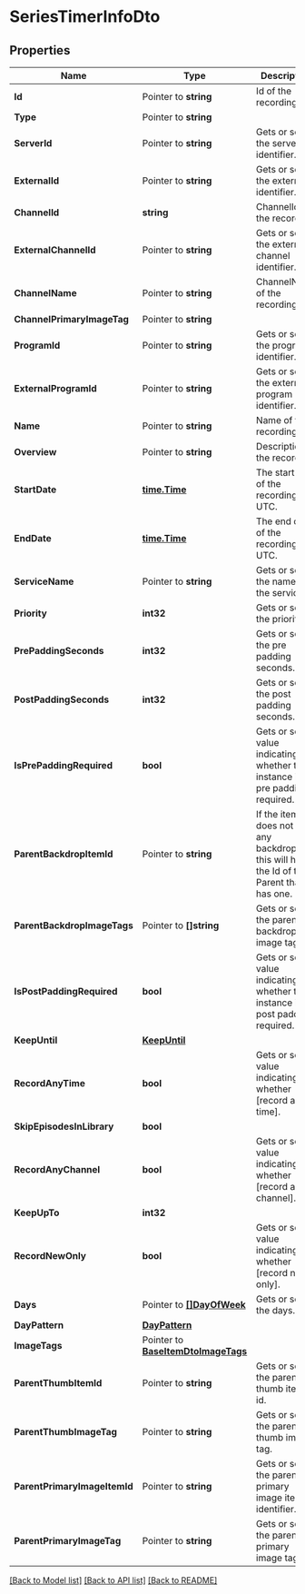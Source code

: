 # SeriesTimerInfoDto

## Properties

Name | Type | Description | Notes
------------ | ------------- | ------------- | -------------
**Id** | Pointer to **string** | Id of the recording. | [optional] 
**Type** | Pointer to **string** |  | [optional] 
**ServerId** | Pointer to **string** | Gets or sets the server identifier. | [optional] 
**ExternalId** | Pointer to **string** | Gets or sets the external identifier. | [optional] 
**ChannelId** | **string** | ChannelId of the recording. | [optional] 
**ExternalChannelId** | Pointer to **string** | Gets or sets the external channel identifier. | [optional] 
**ChannelName** | Pointer to **string** | ChannelName of the recording. | [optional] 
**ChannelPrimaryImageTag** | Pointer to **string** |  | [optional] 
**ProgramId** | Pointer to **string** | Gets or sets the program identifier. | [optional] 
**ExternalProgramId** | Pointer to **string** | Gets or sets the external program identifier. | [optional] 
**Name** | Pointer to **string** | Name of the recording. | [optional] 
**Overview** | Pointer to **string** | Description of the recording. | [optional] 
**StartDate** | [**time.Time**](time.Time.md) | The start date of the recording, in UTC. | [optional] 
**EndDate** | [**time.Time**](time.Time.md) | The end date of the recording, in UTC. | [optional] 
**ServiceName** | Pointer to **string** | Gets or sets the name of the service. | [optional] 
**Priority** | **int32** | Gets or sets the priority. | [optional] 
**PrePaddingSeconds** | **int32** | Gets or sets the pre padding seconds. | [optional] 
**PostPaddingSeconds** | **int32** | Gets or sets the post padding seconds. | [optional] 
**IsPrePaddingRequired** | **bool** | Gets or sets a value indicating whether this instance is pre padding required. | [optional] 
**ParentBackdropItemId** | Pointer to **string** | If the item does not have any backdrops, this will hold the Id of the Parent that has one. | [optional] 
**ParentBackdropImageTags** | Pointer to **[]string** | Gets or sets the parent backdrop image tags. | [optional] 
**IsPostPaddingRequired** | **bool** | Gets or sets a value indicating whether this instance is post padding required. | [optional] 
**KeepUntil** | [**KeepUntil**](KeepUntil.md) |  | [optional] 
**RecordAnyTime** | **bool** | Gets or sets a value indicating whether [record any time]. | [optional] 
**SkipEpisodesInLibrary** | **bool** |  | [optional] 
**RecordAnyChannel** | **bool** | Gets or sets a value indicating whether [record any channel]. | [optional] 
**KeepUpTo** | **int32** |  | [optional] 
**RecordNewOnly** | **bool** | Gets or sets a value indicating whether [record new only]. | [optional] 
**Days** | Pointer to [**[]DayOfWeek**](DayOfWeek.md) | Gets or sets the days. | [optional] 
**DayPattern** | [**DayPattern**](DayPattern.md) |  | [optional] 
**ImageTags** | Pointer to [**BaseItemDtoImageTags**](BaseItemDto_ImageTags.md) |  | [optional] 
**ParentThumbItemId** | Pointer to **string** | Gets or sets the parent thumb item id. | [optional] 
**ParentThumbImageTag** | Pointer to **string** | Gets or sets the parent thumb image tag. | [optional] 
**ParentPrimaryImageItemId** | Pointer to **string** | Gets or sets the parent primary image item identifier. | [optional] 
**ParentPrimaryImageTag** | Pointer to **string** | Gets or sets the parent primary image tag. | [optional] 

[[Back to Model list]](../README.md#documentation-for-models) [[Back to API list]](../README.md#documentation-for-api-endpoints) [[Back to README]](../README.md)


